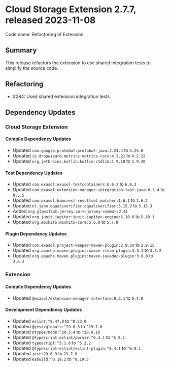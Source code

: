 # Cloud Storage Extension 2.7.7, released 2023-11-08

Code name: Refactoring of Extension

## Summary

This release refactors the extension to use shared integration tests to simplify the source code.

## Refactoring

* #284: Used shared extension integration tests

## Dependency Updates

### Cloud Storage Extension

#### Compile Dependency Updates

* Updated `com.google.protobuf:protobuf-java:3.24.4` to `3.25.0`
* Updated `io.dropwizard.metrics:metrics-core:4.2.21` to `4.2.22`
* Updated `org.jetbrains.kotlin:kotlin-stdlib:1.9.10` to `1.9.20`

#### Test Dependency Updates

* Updated `com.exasol:exasol-testcontainers:6.6.2` to `6.6.3`
* Updated `com.exasol:extension-manager-integration-test-java:0.5.4` to `0.5.5`
* Updated `com.exasol:hamcrest-resultset-matcher:1.6.1` to `1.6.2`
* Updated `nl.jqno.equalsverifier:equalsverifier:3.15.2` to `3.15.3`
* Added `org.glassfish.jersey.core:jersey-common:2.41`
* Updated `org.junit.jupiter:junit-jupiter-engine:5.10.0` to `5.10.1`
* Updated `org.mockito:mockito-core:5.6.0` to `5.7.0`

#### Plugin Dependency Updates

* Updated `com.exasol:project-keeper-maven-plugin:2.9.14` to `2.9.15`
* Updated `org.apache.maven.plugins:maven-clean-plugin:3.3.1` to `3.3.2`
* Updated `org.apache.maven.plugins:maven-javadoc-plugin:3.6.0` to `3.6.2`

### Extension

#### Compile Dependency Updates

* Updated `@exasol/extension-manager-interface:0.3.1` to `0.4.0`

#### Development Dependency Updates

* Updated `eslint:^8.47.0` to `^8.53.0`
* Updated `@jest/globals:^29.6.3` to `^29.7.0`
* Updated `@types/node:^20.5.4` to `^20.8.10`
* Updated `@typescript-eslint/parser:^6.4.1` to `^6.9.1`
* Updated `typescript:^5.1.6` to `^5.2.2`
* Updated `@typescript-eslint/eslint-plugin:^6.4.1` to `^6.9.1`
* Updated `jest:29.6.3` to `29.7.0`
* Updated `esbuild:^0.19.2` to `^0.19.5`
